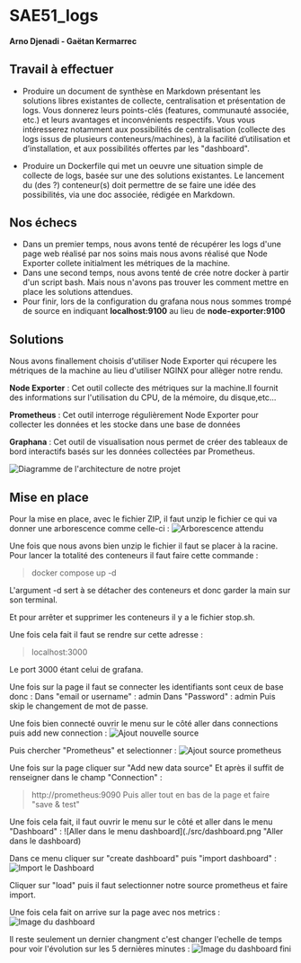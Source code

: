 # SAE51_logs
#### Arno Djenadi - Gaëtan Kermarrec


## Travail à effectuer

- Produire un document de synthèse en Markdown présentant les solutions libres existantes de collecte, centralisation et présentation de logs. Vous donnerez leurs points-clés (features, communauté
associée, etc.) et leurs avantages et inconvénients respectifs. Vous vous intéresserez notamment
aux possibilités de centralisation (collecte des logs issus de plusieurs conteneurs/machines), à la
facilité d’utilisation et d’installation, et aux possibilités offertes par les "dashboard".

- Produire un Dockerfile qui met un oeuvre une situation simple de collecte de logs, basée sur une
des solutions existantes. Le lancement du (des ?) conteneur(s) doit permettre de se faire une idée
des possibilités, via une doc associée, rédigée en Markdown.

## Nos échecs

- Dans un premier temps, nous avons tenté de récupérer les logs d'une page web réalisé par nos soins mais nous avons réalisé que Node Exporter collete initialment les métriques de la machine.
- Dans une second temps, nous avons tenté de crée notre docker à partir d'un script bash. Mais nous n'avons pas trouver les comment mettre en place les solutions attendues.
- Pour finir, lors de la configuration du grafana nous nous sommes trompé de source en indiquant **localhost:9100** au lieu de **node-exporter:9100**

## Solutions 

Nous avons finallement choisis d'utiliser Node Exporter qui récupere les métriques de la machine au lieu d'utiliser NGINX pour allèger notre rendu.

**Node Exporter** : Cet outil collecte des métriques sur la machine.Il fournit des informations sur l'utilisation du CPU, de la mémoire, du disque,etc...

**Prometheus** : Cet outil interroge régulièrement Node Exporter pour collecter les données et les stocke dans une base de données

**Graphana** : Cet outil de visualisation nous permet de créer des tableaux de bord interactifs basés sur les données collectées par Prometheus.


![Diagramme de l'architecture de notre projet](./src/Diagramme_Logs.png "Diagram me de l'architecture de notre projet")

## Mise en place

Pour la mise en place, avec le fichier ZIP, il faut unzip le fichier ce qui va donner une arborescence comme celle-ci :
![Arborescence attendu](./src/tree.png "Arborescence à avoir avec le fichier ZIP")

Une fois que nous avons bien unzip le fichier il faut se placer à la racine.
Pour lancer la totalité des conteneurs il faut faire cette commande :
> docker compose up -d

L'argument -d sert à se détacher des conteneurs et donc garder la main sur son terminal.

Et pour arrêter et supprimer les conteneurs il y a le fichier stop.sh.

Une fois cela fait il faut se rendre sur cette adresse :
> localhost:3000

Le port 3000 étant celui de grafana.

Une fois sur la page il faut se connecter les identifiants sont ceux de base donc : 
Dans "email or username" : admin
Dans "Password" : admin
Puis skip le changement de mot de passe.

Une fois bien connecté ouvrir le menu sur le côté aller dans connections puis add new connection :
![Ajout nouvelle source](./src/newsource.png "Ajout d'une nouvelle source de donnée")

Puis chercher "Prometheus" et selectionner :
![Ajout source prometheus](./src/prometheus.png "Source prometheus")

Une fois sur la page cliquer sur "Add new data source"
Et après il suffit de renseigner dans le champ "Connection" :
> http://prometheus:9090
Puis aller tout en bas de la page et faire "save & test"

Une fois cela fait, il faut ouvrir le menu sur le côté et aller dans le menu "Dashboard" :
![Aller dans le menu dashboard](./src/dashboard.png "Aller dans le dashboard)

Dans ce menu cliquer sur "create dashboard" puis "import dashboard" :
![Import le Dashboard](./src/import.png "Import du dashboard")

Cliquer sur "load" puis il faut selectionner notre source prometheus et faire import.

Une fois cela fait on arrive sur la page avec nos metrics :
![Image du dashboard](./src/dashboardd.png "Dashboard avant changement")

Il reste seulement un dernier changment c'est changer l'echelle de temps pour voir l'évolution sur les 5 dernières minutes :
![Image du dashboard fini](./src/enddashboard.png "Dashboard après changement")
